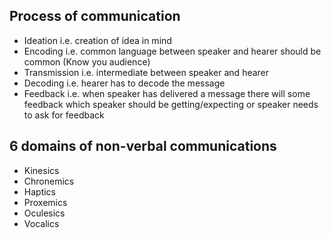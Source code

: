 ## Process of communication

- Ideation i.e. creation of idea in mind
- Encoding i.e. common language between speaker and hearer should be common (Know you audience)
- Transmission i.e. intermediate between speaker and hearer
- Decoding i.e. hearer has to decode the message
- Feedback i.e. when speaker has delivered a message there will some feedback which speaker should be getting/expecting or speaker needs to ask for feedback

## 6 domains of non-verbal communications

- Kinesics
- Chronemics
- Haptics
- Proxemics
- Oculesics
- Vocalics
